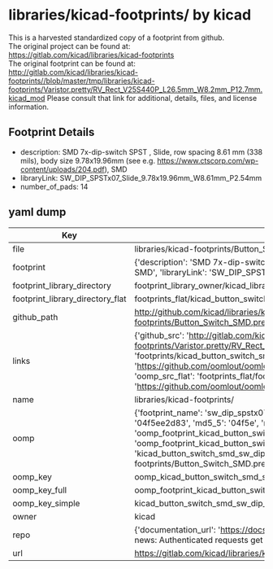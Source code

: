 # libraries/kicad-footprints/ by kicad  
This is a harvested standardized copy of a footprint from github.  
The original project can be found at:  
https://gitlab.com/kicad/libraries/kicad-footprints  
The original footprint can be found at:
http://gitlab.com/kicad/libraries/kicad-footprints//blob/master/tmp/libraries/kicad-footprints/Varistor.pretty/RV_Rect_V25S440P_L26.5mm_W8.2mm_P12.7mm.kicad_mod
Please consult that link for additional, details, files, and license information.  
## Footprint Details
* description: SMD 7x-dip-switch SPST , Slide, row spacing 8.61 mm (338 mils), body size 9.78x19.96mm (see e.g. https://www.ctscorp.com/wp-content/uploads/204.pdf), SMD  
* libraryLink: SW_DIP_SPSTx07_Slide_9.78x19.96mm_W8.61mm_P2.54mm  
* number_of_pads: 14  
## yaml dump  
| Key | Value |  
| --- | --- |  
| file | libraries/kicad-footprints/Button_Switch_SMD.pretty/SW_DIP_SPSTx07_Slide_9.78x19.96mm_W8.61mm_P2.54mm.kicad_mod |  
| footprint | {'description': 'SMD 7x-dip-switch SPST , Slide, row spacing 8.61 mm (338 mils), body size 9.78x19.96mm (see e.g. https://www.ctscorp.com/wp-content/uploads/204.pdf), SMD', 'libraryLink': 'SW_DIP_SPSTx07_Slide_9.78x19.96mm_W8.61mm_P2.54mm', 'number_of_pads': 14} |  
| footprint_library_directory | footprint_library_owner/kicad_libraries/kicad-footprints/ |  
| footprint_library_directory_flat | footprints_flat/kicad_button_switch_smd_sw_dip_spstx07_slide_9_78x19_96mm_w8_61mm_p2_54mm/working |  
| github_path | http://github.com/kicad/libraries/kicad-footprints//blob/master/tmp/libraries/kicad-footprints/Button_Switch_SMD.pretty/SW_DIP_SPSTx07_Slide_9.78x19.96mm_W8.61mm_P2.54mm.kicad_mod |  
| links | {'github_src': 'http://gitlab.com/kicad/libraries/kicad-footprints//blob/master/tmp/libraries/kicad-footprints/Varistor.pretty/RV_Rect_V25S440P_L26.5mm_W8.2mm_P12.7mm.kicad_mod', 'github_src_repo': 'https://gitlab.com/kicad/libraries/kicad-footprints', 'oomp_bot': 'footprints/kicad_button_switch_smd_sw_dip_spstx07_slide_9_78x19_96mm_w8_61mm_p2_54mm/working', 'oomp_bot_github': 'https://github.com/oomlout/oomlout_oomp_footprint_bot/tree/main/footprints/kicad_button_switch_smd_sw_dip_spstx07_slide_9_78x19_96mm_w8_61mm_p2_54mm/working', 'oomp_src_flat': 'footprints_flat/footprints_flat/kicad_button_switch_smd_sw_dip_spstx07_slide_9_78x19_96mm_w8_61mm_p2_54mm/working', 'oomp_src_flat_github': 'https://github.com/oomlout/oomlout_oomp_footprint_src/tree/main/footprints_flat/kicad_button_switch_smd_sw_dip_spstx07_slide_9_78x19_96mm_w8_61mm_p2_54mm/working'} |  
| name | libraries/kicad-footprints/ |  
| oomp | {'footprint_name': 'sw_dip_spstx07_slide_9_78x19_96mm_w8_61mm_p2_54mm', 'library_name': 'button_switch_smd', 'md5': '04f5ee2d83da40d8d987cc973253b786', 'md5_10': '04f5ee2d83', 'md5_5': '04f5e', 'md5_6': '04f5ee', 'oomp_key': 'oomp_kicad_button_switch_smd_sw_dip_spstx07_slide_9_78x19_96mm_w8_61mm_p2_54mm', 'oomp_key_extra': 'oomp_footprint_kicad_button_switch_smd_sw_dip_spstx07_slide_9_78x19_96mm_w8_61mm_p2_54mm', 'oomp_key_full': 'oomp_footprint_kicad_button_switch_smd_sw_dip_spstx07_slide_9_78x19_96mm_w8_61mm_p2_54mm_04f5ee', 'oomp_key_simple': 'kicad_button_switch_smd_sw_dip_spstx07_slide_9_78x19_96mm_w8_61mm_p2_54mm', 'original_filename': 'libraries/kicad-footprints/Button_Switch_SMD.pretty/SW_DIP_SPSTx07_Slide_9.78x19.96mm_W8.61mm_P2.54mm.kicad_mod', 'owner_name': 'kicad'} |  
| oomp_key | oomp_kicad_button_switch_smd_sw_dip_spstx07_slide_9_78x19_96mm_w8_61mm_p2_54mm |  
| oomp_key_full | oomp_footprint_kicad_button_switch_smd_sw_dip_spstx07_slide_9_78x19_96mm_w8_61mm_p2_54mm |  
| oomp_key_simple | kicad_button_switch_smd_sw_dip_spstx07_slide_9_78x19_96mm_w8_61mm_p2_54mm |  
| owner | kicad |  
| repo | {'documentation_url': 'https://docs.github.com/rest/overview/resources-in-the-rest-api#rate-limiting', 'message': "API rate limit exceeded for 84.66.173.59. (But here's the good news: Authenticated requests get a higher rate limit. Check out the documentation for more details.)"} |  
| url | https://gitlab.com/kicad/libraries/kicad-footprints |  

